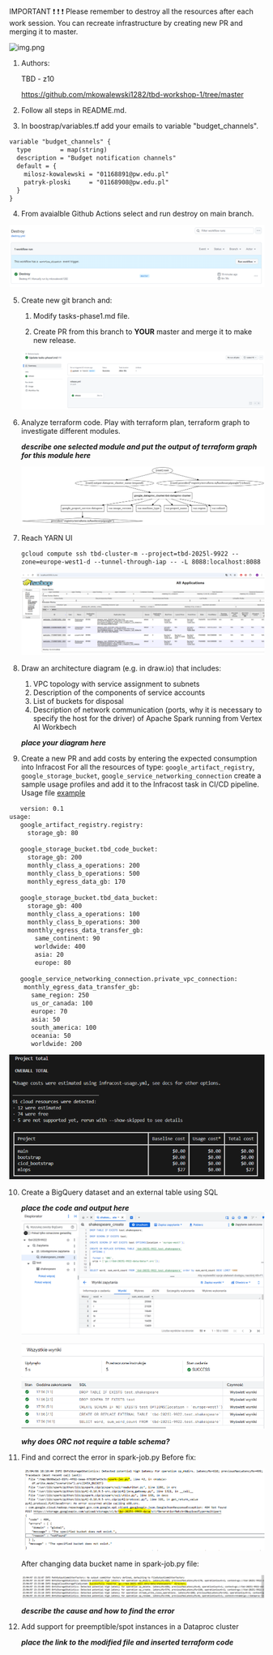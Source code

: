 IMPORTANT ❗ ❗ ❗ Please remember to destroy all the resources after each work session. You can recreate infrastructure by creating new PR and merging it to master.

![img.png](doc/figures/destroy.png)

1. Authors:

   TBD - z10

   <https://github.com/mkowalewski1282/tbd-workshop-1/tree/master>

2. Follow all steps in README.md.

3. In boostrap/variables.tf add your emails to variable "budget_channels".

```hcl
variable "budget_channels" {
  type        = map(string)
  description = "Budget notification channels"
  default = {
    milosz-kowalewski = "01168891@pw.edu.pl"
    patryk-ploski     = "01168908@pw.edu.pl"
  }
}
```

4. From avaialble Github Actions select and run destroy on main branch.

![alt text](images/destroy_action.png)

5. Create new git branch and:
    1. Modify tasks-phase1.md file.

    2. Create PR from this branch to **YOUR** master and merge it to make new release.

    ![alt text](images/release_task_1.png)


6. Analyze terraform code. Play with terraform plan, terraform graph to investigate different modules.

    ***describe one selected module and put the output of terraform graph for this module here***

    ![alt text](images/terraform-graph-plan-dataproc.png)

7. Reach YARN UI

   ```hcl
   gcloud compute ssh tbd-cluster-m --project=tbd-2025l-9922 --zone=europe-west1-d --tunnel-through-iap -- -L 8088:localhost:8088
   ```

   ![alt text](images/yarn_ui.png)

8. Draw an architecture diagram (e.g. in draw.io) that includes:
    1. VPC topology with service assignment to subnets
    2. Description of the components of service accounts
    3. List of buckets for disposal
    4. Description of network communication (ports, why it is necessary to specify the host for the driver) of Apache Spark running from Vertex AI Workbech

    ***place your diagram here***

9. Create a new PR and add costs by entering the expected consumption into Infracost
For all the resources of type: `google_artifact_registry`, `google_storage_bucket`, `google_service_networking_connection`
create a sample usage profiles and add it to the Infracost task in CI/CD pipeline. Usage file [example](https://github.com/infracost/infracost/blob/master/infracost-usage-example.yml)


```hcl
   version: 0.1
usage:
   google_artifact_registry.registry:
     storage_gb: 80

   google_storage_bucket.tbd_code_bucket:
     storage_gb: 200
     monthly_class_a_operations: 200
     monthly_class_b_operations: 500
     monthly_egress_data_gb: 170

   google_storage_bucket.tbd_data_bucket:
     storage_gb: 400
     monthly_class_a_operations: 100
     monthly_class_b_operations: 300
     monthly_egress_data_transfer_gb:
       same_continent: 90
       worldwide: 400
       asia: 20
       europe: 80

   google_service_networking_connection.private_vpc_connection:
    monthly_egress_data_transfer_gb:
      same_region: 250
      us_or_canada: 100
      europe: 70
      asia: 50
      south_america: 100
      oceania: 50
      worldwide: 200
```

   ![alt text](images/infracost_estimation.png)

10. Create a BigQuery dataset and an external table using SQL

    ***place the code and output here***
    ![alt text](images/big_query_code.png)

    ![alt text](images/big_query_tasks_executions.png)

    ***why does ORC not require a table schema?***

11. Find and correct the error in spark-job.py
    Before fix:

    ![alt text](images/pyspark_before_fix.png)

    After changing data bucket name in spark-job.py file:

    ![alt text](images/pyspark_after_fix.png)
    
    ***describe the cause and how to find the error***

12. Add support for preemptible/spot instances in a Dataproc cluster

    ***place the link to the modified file and inserted terraform code***


